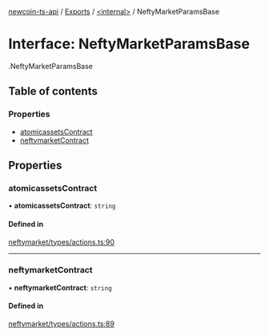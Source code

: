 [newcoin-ts-api](../README.md) / [Exports](../modules.md) / [<internal\>](../modules/internal_.md) / NeftyMarketParamsBase

# Interface: NeftyMarketParamsBase

[<internal>](../modules/internal_.md).NeftyMarketParamsBase

## Table of contents

### Properties

- [atomicassetsContract](internal_.NeftyMarketParamsBase.md#atomicassetscontract)
- [neftymarketContract](internal_.NeftyMarketParamsBase.md#neftymarketcontract)

## Properties

### atomicassetsContract

• **atomicassetsContract**: `string`

#### Defined in

[neftymarket/types/actions.ts:90](https://github.com/newfound8ion/newcoin-sdk/blob/2d95cfa/src/neftymarket/types/actions.ts#L90)

___

### neftymarketContract

• **neftymarketContract**: `string`

#### Defined in

[neftymarket/types/actions.ts:89](https://github.com/newfound8ion/newcoin-sdk/blob/2d95cfa/src/neftymarket/types/actions.ts#L89)

